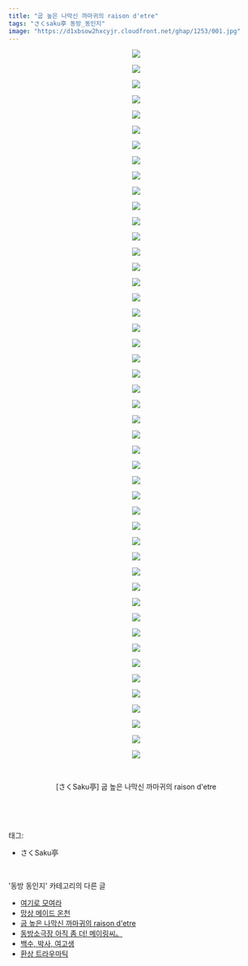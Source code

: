 ```yaml
---
title: "굽 높은 나막신 까마귀의 raison d'etre"
tags: "さくsaku亭 동방_동인지"
image: "https://d1xbsow2hxcyjr.cloudfront.net/ghap/1253/001.jpg"
---
```

<div class="article">
<p style="text-align: center; clear: none; float: none;"><img src="{{ site.imgserver10 }}/ghap/1253/001.jpg"/></p>
<p style="text-align: center; clear: none; float: none;"><img src="{{ site.imgserver10 }}/ghap/1253/002.jpg"/></p>
<p style="text-align: center; clear: none; float: none;"><img src="{{ site.imgserver10 }}/ghap/1253/003.jpg"/></p>
<p style="text-align: center; clear: none; float: none;"><img src="{{ site.imgserver10 }}/ghap/1253/004.jpg"/></p>
<p style="text-align: center; clear: none; float: none;"><img src="{{ site.imgserver10 }}/ghap/1253/005.jpg"/></p>
<p style="text-align: center; clear: none; float: none;"><img src="{{ site.imgserver10 }}/ghap/1253/006.jpg"/></p>
<p style="text-align: center; clear: none; float: none;"><img src="{{ site.imgserver10 }}/ghap/1253/007.jpg"/></p>
<p style="text-align: center; clear: none; float: none;"><img src="{{ site.imgserver10 }}/ghap/1253/008.jpg"/></p>
<p style="text-align: center; clear: none; float: none;"><img src="{{ site.imgserver10 }}/ghap/1253/009.jpg"/></p>
<p style="text-align: center; clear: none; float: none;"><img src="{{ site.imgserver10 }}/ghap/1253/010.jpg"/></p>
<p style="text-align: center; clear: none; float: none;"><img src="{{ site.imgserver10 }}/ghap/1253/011.jpg"/></p>
<p style="text-align: center; clear: none; float: none;"><img src="{{ site.imgserver10 }}/ghap/1253/012.jpg"/></p>
<p style="text-align: center; clear: none; float: none;"><img src="{{ site.imgserver10 }}/ghap/1253/013.jpg"/></p>
<p style="text-align: center; clear: none; float: none;"><img src="{{ site.imgserver10 }}/ghap/1253/014.jpg"/></p>
<p style="text-align: center; clear: none; float: none;"><img src="{{ site.imgserver10 }}/ghap/1253/015.jpg"/></p>
<p style="text-align: center; clear: none; float: none;"><img src="{{ site.imgserver10 }}/ghap/1253/016.jpg"/></p>
<p style="text-align: center; clear: none; float: none;"><img src="{{ site.imgserver10 }}/ghap/1253/017.jpg"/></p>
<p style="text-align: center; clear: none; float: none;"><img src="{{ site.imgserver10 }}/ghap/1253/018.jpg"/></p>
<p style="text-align: center; clear: none; float: none;"><img src="{{ site.imgserver10 }}/ghap/1253/019.jpg"/></p>
<p style="text-align: center; clear: none; float: none;"><img src="{{ site.imgserver10 }}/ghap/1253/020.jpg"/></p>
<p style="text-align: center; clear: none; float: none;"><img src="{{ site.imgserver10 }}/ghap/1253/021.jpg"/></p>
<p style="text-align: center; clear: none; float: none;"><img src="{{ site.imgserver10 }}/ghap/1253/022.jpg"/></p>
<p style="text-align: center; clear: none; float: none;"><img src="{{ site.imgserver10 }}/ghap/1253/023.jpg"/></p>
<p style="text-align: center; clear: none; float: none;"><img src="{{ site.imgserver10 }}/ghap/1253/024.jpg"/></p>
<p style="text-align: center; clear: none; float: none;"><img src="{{ site.imgserver10 }}/ghap/1253/025.jpg"/></p>
<p style="text-align: center; clear: none; float: none;"><img src="{{ site.imgserver10 }}/ghap/1253/026.jpg"/></p>
<p style="text-align: center; clear: none; float: none;"><img src="{{ site.imgserver10 }}/ghap/1253/027.jpg"/></p>
<p style="text-align: center; clear: none; float: none;"><img src="{{ site.imgserver10 }}/ghap/1253/028.jpg"/></p>
<p style="text-align: center; clear: none; float: none;"><img src="{{ site.imgserver10 }}/ghap/1253/029.jpg"/></p>
<p style="text-align: center; clear: none; float: none;"><img src="{{ site.imgserver10 }}/ghap/1253/030.jpg"/></p>
<p style="text-align: center; clear: none; float: none;"><img src="{{ site.imgserver10 }}/ghap/1253/031.jpg"/></p>
<p style="text-align: center; clear: none; float: none;"><img src="{{ site.imgserver10 }}/ghap/1253/032.jpg"/></p>
<p style="text-align: center; clear: none; float: none;"><img src="{{ site.imgserver10 }}/ghap/1253/033.jpg"/></p>
<p style="text-align: center; clear: none; float: none;"><img src="{{ site.imgserver10 }}/ghap/1253/034.jpg"/></p>
<p style="text-align: center; clear: none; float: none;"><img src="{{ site.imgserver10 }}/ghap/1253/035.jpg"/></p>
<p style="text-align: center; clear: none; float: none;"><img src="{{ site.imgserver10 }}/ghap/1253/036.jpg"/></p>
<p style="text-align: center; clear: none; float: none;"><img src="{{ site.imgserver10 }}/ghap/1253/037.jpg"/></p>
<p style="text-align: center; clear: none; float: none;"><img src="{{ site.imgserver10 }}/ghap/1253/038.jpg"/></p>
<p style="text-align: center; clear: none; float: none;"><img src="{{ site.imgserver10 }}/ghap/1253/039.jpg"/></p>
<p style="text-align: center; clear: none; float: none;"><img src="{{ site.imgserver10 }}/ghap/1253/040.jpg"/></p>
<p style="text-align: center; clear: none; float: none;"><img src="{{ site.imgserver10 }}/ghap/1253/041.jpg"/></p>
<p style="text-align: center; clear: none; float: none;"><img src="{{ site.imgserver10 }}/ghap/1253/042.jpg"/></p>
<p style="text-align: center; clear: none; float: none;"><img src="{{ site.imgserver10 }}/ghap/1253/043.jpg"/></p>
<p style="text-align: center; clear: none; float: none;"><img src="{{ site.imgserver10 }}/ghap/1253/044.jpg"/></p>
<p style="text-align: center; clear: none; float: none;"><img src="{{ site.imgserver10 }}/ghap/1253/045.jpg"/></p>
<p style="text-align: center; clear: none; float: none;"><img src="{{ site.imgserver10 }}/ghap/1253/046.jpg"/></p>
<p style="text-align: center; clear: none; float: none;"><img src="{{ site.imgserver10 }}/ghap/1253/047.jpg"/></p>
<p style="text-align: center; clear: none; float: none;"><br/></p>
<p style="text-align: center; clear: none; float: none;">[さくSaku亭] 굽 높은 나막신 까마귀의 raison d'etre</p>
<p><br/></p>
</div><br/>
<div class="tagTrail">
<p>태그: </p>
<ul>
<li>さくSaku亭</li>
</ul>
</div><br/>
<div class="another">
<p>'동방 동인지' 카테고리의 다른 글</p>
<ul>
<li><a href="/ghap_1256">여기로 모여라</a></li>
<li><a href="/ghap_1255">망상 메이드 온천</a></li>
<li><a href="/ghap_1253">굽 높은 나막신 까마귀의 raison d'etre</a></li>
<li><a href="/ghap_1252">동방소극장 아직 좀 더! 메이링씨。</a></li>
<li><a href="/ghap_1251">백수, 박사, 여고생</a></li>
<li><a href="/ghap_1250">환상 트라우마틱</a></li>
</ul>
</div><br/>
<div class="cb_module cb_fluid">
<div class="cb_wrt cb_profile">
</div><!-- commentList close -->
</div><br/>

